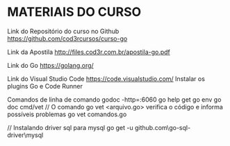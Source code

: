 # MATERIAIS DO CURSO

Link do Repositório do curso no Github
https://github.com/cod3rcursos/curso-go

Link da Apostila
http://files.cod3r.com.br/apostila-go.pdf


Link do Go
https://golang.org/

Link do Visual Studio Code
https://code.visualstudio.com/
Instalar os plugins Go e Code Runner

Comandos de linha de comando
godoc -http=:6060
go help get
go env
go doc cmd/vet
// O comando go vet <arquivo.go> verifica o código e informa possíveis problemas
go vet comandos.go

// Instalando driver sql para mysql
go get -u github.com\go-sql-driver\mysql
